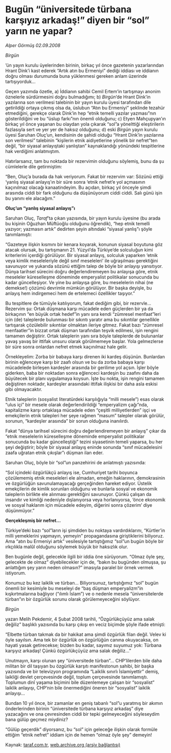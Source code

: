 # Bugün “üniversitede türbana karşıyız arkadaş!” diyen bir “sol” yarın ne yapar?

*Alper Görmüş 02.09.2008*

<div class="yazi"><i>
<p>Birgün</p></i>’ün yayın kurulu üyelerinden birinin, birkaç yıl önce gazetenin yazarlarından Hrant Dink’i kast ederek “Artık atın bu Ermeniyi” dediği iddiası ve iddianın doğru olması durumunda buna yüklenmesi gereken anlam üzerinde tartışıyorduk...
<p>Geçen yazımda özetle, a) İddianın sahibi Cemil Ertem’in tartışmayı anonim öznelerle sürdürmesini doğru bulmadığımı; b) <i>Birgün</i>’de Hrant Dink’in yazılarına son verilmesi talebinin bir yayın kurulu üyesi tarafından dile getirildiği ortaya çıkmış olsa da, üslubun “Atın bu Ermeniyi” şeklinde tezahür etmediğini, gerekçe olarak Dink’in hep “etnik temelli yazılar yazması”nın gösterildiğini ve bu “üslup farkı”nın önemli olduğunu; c) Etyen Mahçupyan’ın birkaç yıl önce yaşanan bu olaydan yola çıkarak “sol”a yönelttiği eleştirilerin fazlasıyla sert ve yer yer de haksız olduğunu; d) eski <i>Birgün</i> yayın kurulu üyesi Saruhan Oluç’un, kendisinin de şahidi olduğu “Hrant Dink’in yazılarına son verilmesi” talebinin “kişilerin etnik aidiyetlerine yönelik bir nefret”ten değil, “bir siyasal anlayıştaki yanlıştan” kaynaklandığı yönündeki tespitlerine hak verdiğimi anlatmıştım. </p>
<p>Hatırlarsanız, tam bu noktada bir rezervimin olduğunu söylemiş, bunu da şu cümlelerle dile getirmiştim:</p>
<p>“Ben, Oluç’a burada da hak veriyorum. Fakat bir rezervim var: Sözünü ettiği ‘yanlış siyasal anlayış’ın bir süre sonra ‘etnik nefret’e yol açmasının kaçınılmaz olacağı kanaatindeyim. Bu açıdan, birkaç yıl önceyle şimdi arasında ciddi bir fark olduğunu da düşünüyorum ciddi ciddi. Salı günü işin bu yanını ele alacağım.”</p><b>
<p>Oluç’un “yanlış siyasal anlayış”ı</p></b>
<p>Saruhan Oluç, <i>Taraf</i>’ta çıkan yazısında, bir yayın kurulu üyesine (bu arada bu kişinin Oğuzhan Müftüoğlu olduğunu öğrendik), “hep etnik temelli yazıyor; yazmasın artık” dedirten şeyin altındaki “siyasal yanlış”ı şöyle tanımlamıştı:</p>
<p>“Gazeteye ilişkin kısmını bir kenara koyarak, konunun siyasal boyutuna göz atacak olursak, bu tartışmanın 21. Yüzyıl’da Türkiye’de solculuğun kimi kriterlerini içerdiği görülüyor. Bir siyasal anlayış, solculuk yaparken ‘etnik veya kimlik meseleleriyle değil sınıf meseleleri’ ile uğraşılması gerektiğini savunuyor ve yukarıda sözünü ettiğim talep de böyle bir anlayışı yansıtıyor. Dünya tarihsel sürecini doğru değerlendiremeyen bu anlayışa göre, etnik meseleler küreselleşme döneminde emperyalist politikalar sonucunda bu kadar güncelleşiyor. Ve yine bu anlayışa göre, bu meselelerin nihai (ne demekse!) çözümü devrimle mümkün görülüyor. Bir başka deyişle, bu anlayış hem indirgemeci hem de ertelemeci özellikler taşıyor.”</p>
<p>Bu tespitlere de tümüyle katılıyorum, fakat dediğim gibi, bir rezervle... Rezervim şu: Ortak düşmana karşı mücadele eden güçlerden bir ya da birkaçının “en büyük ortak hedef”in yanı sıra kendi “zümresel menfaat”leri için (de) taleplerde bulunması bir sıkıntı yaratır ama bu sıkıntılar genellikle tartışarak çözülebilir sıkıntılar olmaktan ileriye gitmez. Fakat bazı “zümresel menfaatler”in bizzat ortak düşman tarafından teşvik edilmesi, işin rengini tamamen değiştirir. Ortak taleplerin yanı sıra böyle taleplerde de bulunanlar yavaş yavaş bir ittifak unsuru olarak görülmemeye başlar. Yola gelmezlerse bir süre sonra onlardan nefret etmek kaçınılmaz hale gelir.</p>
<p>Örnekleyelim: Zorba bir babaya karşı direnen iki kardeş düşünün. Bunlardan birinin eğlenceye karşı bir zaafı olsun ve bu da zorba babaya karşı mücadelede birleşen kardeşler arasında bir gerilime yol açsın. İşler böyle giderken, baba bir noktadan sonra eğlenceci kardeşin bu zaafını daha da büyütecek bir planı uygulamaya koysun. İşte bu nokta, işin rengini tamamen değiştiren noktadır, kardeşler arasındaki ittifak ilişkisi bir daha asla eskisi gibi olmayacaktır.</p>
<p>Etnik taleplerin (sosyalist literatürdeki karşılığıyla “milli mesele”) esas olarak “ulus içi” bir mesele olarak değerlendirildiği “emperyalizm çağı”nda, kapitalizme karşı ortaklaşa mücadele eden “çeşitli milliyetlerden” işçi ve emekçilerin etnik talepleri her şeye rağmen “masum” talepler olarak görülür, sorunun, “kardeşler arasında” bir sorun olduğuna inanılırdı.</p>
<p>Fakat “dünya tarihsel sürecini doğru değerlendiremeyen bir anlayış” çıkar da “etnik meselelerin küreselleşme döneminde emperyalist politikalar sonucunda bu kadar güncelleştiği” tezini siyasetinin temeli yaparsa, bu her şeyi değiştirir; böyle bir siyasal anlayış eninde sonunda “sınıf mücadelesini zaafa uğratan etnik çıkışlar”ı düşman ilan eder. </p>
<p>Saruhan Oluç, böyle bir “sol”un panzehirini de anlatmıştı yazısında:</p>
<p>“Sol içindeki özgürlükçü anlayış ise, Cumhuriyet tarihi boyunca çözülememiş etnik meseleleri ele almadan, emeğin haklarının, demokrasinin ve özgürlüğün savunulamayacağı gerçeğinden hareket ediyor. Üstelik emekçilerin de kimlik sorunları olduğunu ve bunlarla sosyal ve ekonomik taleplerin birlikte ele alınması gerektiğini savunuyor. Çünkü çalışan da insandır ve kimliği nedeniyle dışlanıyorsa veya horlanıyorsa, ‘önce ekonomik ve sosyal haklarım için mücadele edeyim, diğerini sonra çözerim’ diye düşünmüyor.”</p><b>
<p>Gerçekleşmiş bir nefret...</p></b>
<p>Türkiye’deki bazı “sol”ların işi şimdiden bu noktaya vardırdıklarını, “Kürtler’in milli yemeklerini yapmayın, yemeyin” propagandasına giriştiklerini biliyoruz. Ama “atın bu Ermeniyi artık” vesilesiyle tartıştığımız “sol”un bugün böyle bir ırkçılıkla malûl olduğunu söylemek büyük bir haksızlık olur. </p>
<p>Ben bugünle değil, gelecekle ilgili bir iddia öne sürüyorum. “Olmaz öyle şey, gelecekte de olmaz” diyebilecekler için de, “bakın bu bugünden olmuşsa, şu anlattığım şey yarın neden olmasın?” imasıyla paralel bir örnek vermek istiyorum.</p>
<p>Konumuz bu kez laiklik ve türban... Biliyorsunuz, tartıştığımız “sol” bugün önemli bir kesimiyle bu meseleyi de “baş düşman emperyalizm”in kışkırtmalarına bağlıyor (“ılımlı İslam”) ve o nedenle mesela “üniversitelerde türban”ın bir özgürlük sorunu olarak görülemeyeceğini söylüyor. </p><i>
<p>Birgün</p></i> yazarı Melih Pekdemir, 4 Şubat 2008 tarihli, “Özgürlükçüyüz ama salak değiliz” başlıklı yazısında bu karşı çıkışı en veciz biçimde şöyle ifade etmişti:
<p>“Elbette türban takmak da bir hakikat ama şimdi özgürlük filan değil. Velev ki öyle sayılsın. Ama tek bir özgürlük on özgürlüğün canına okuyacaksa, on hayati yasak getirecekse; bizden bu kadar, sayımız suyumuz yok: Türbana karşıyız arkadaş! Çünkü özgürlükçüyüz ama salak değiliz...”</p>
<p>Unutmayın, karşı olunan şey “üniversitede türban”... CHP’lilerden bile daha militan bir dil taşıyan bu özgürlük karşıtı manifestonun sahibi, bir başka yazısında ve bir televizyon programında “Laiklik sınırlı İslamiyettir” demiş, laikliği devlet çerçevesinde değil, toplum çerçevesinde tanımlamıştı. Toplumun dinî yaşama biçimini bile düzenlemeye çalışan bir “sosyalist” laiklik anlayışı, CHP’nin bile önermediğini öneren bir “sosyalist” laiklik anlayışı...</p>
<p>Bundan 10 yıl önce, bir zamanlar en geniş tabanlı “sol”u yaratmış bir akımın önderlerinden birinin “üniversitede türbana karşıyız arkadaş” diye yazacağını ve ona çevresinden ciddi bir tepki gelmeyeceğini söyleseydim bana gülüp geçmez miydiniz?</p>
<p>“Gülüp geçerdik” diyorsanız, bu “sol” için geleceğe ilişkin olarak formüle ettiğim “etnik nefret” iddiam için de hemen “olmaz öyle şey” demeyin!</p></div>

Kaynak: [taraf.com.tr](http://www.taraf.com.tr:80/alper-gormus/makale-bugun-universitede-turbana-karsiyiz-arkadas.htm), [web.archive.org (arşiv bağlantısı)](http://web.archive.org/web/20100608220023/http://www.taraf.com.tr:80/alper-gormus/makale-bugun-universitede-turbana-karsiyiz-arkadas.htm)
